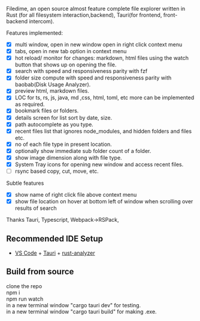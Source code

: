 Filedime, an open source almost feature complete file explorer written in Rust (for all filesystem interaction,backend), Tauri(for frontend, front-backend intercom).

Features implemented:

- [x] multi window, open in new window open in right click context menu
- [x] tabs, open in new tab option in context menu
- [x] hot reload/ monitor for changes: markdown, html files using the watch button that shows up on opening the file.
- [x] search with speed and responsiveness parity with fzf
- [x] folder size compute with speed and responsiveness parity with baobab(Disk Usage Analyzer).
- [x] preview html, markdown files.
- [x] LOC for ts, rs, js, java, md ,css, html, toml, etc more can be implemented as required.
- [x] bookmark files or folders.
- [x] details screen for list sort by date, size.
- [x] path autocomplete as you type.
- [x] recent files list that ignores node_modules, and hidden folders and files etc.
- [x] no of each file type in present location.
- [x] optionally show immediate sub folder count of a folder.
- [x] show image dimension along with file type.
- [x] System Tray icons for opening new window and access recent files.
- [ ] rsync based copy, cut, move, etc.

Subtle features
- [x] show name of right click file above context menu
- [x] show file location on hover at bottom left of window when scrolling over results of search

Thanks Tauri, Typescript, Webpack->RSPack, 


## Recommended IDE Setup

- [VS Code](https://code.visualstudio.com/) + [Tauri](https://marketplace.visualstudio.com/items?itemName=tauri-apps.tauri-vscode) + [rust-analyzer](https://marketplace.visualstudio.com/items?itemName=rust-lang.rust-analyzer)

## Build from source
  
clone the repo  
npm i  
npm run watch  
in a new terminal window "cargo tauri dev" for testing.  
in a new terminal window "cargo tauri build" for making .exe.  

